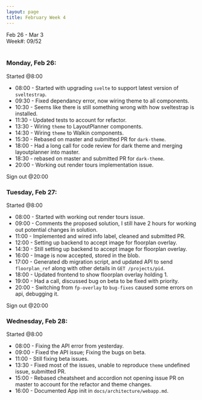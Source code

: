 ```yaml
---
layout: page
title: February Week 4
---
```


Feb 26 - Mar 3<br>
Week#: 09/52<br><br>

### Monday, Feb 26:

Started @8:00

- 08:00 - Started with upgrading `svelte` to support latest version of `sveltestrap`.
- 09:30 - Fixed dependancy error, now wiring theme to all components.
- 10:30 - Seems like there is still something wrong with how sveltestrap is installed.
- 11:30 - Updated tests to account for refactor.
- 13:30 - Wiring `theme` to LayoutPlanner components.
- 14:30 - Wiring `theme` to Walkin components.
- 15:30 - Rebased on master and submitted PR for `dark-theme`.
- 18:00 - Had a long call for code review for dark theme and merging layoutplanner into master.
- 18:30 - rebased on master and submitted PR for `dark-theme`.
- 20:00 - Working out render tours implementation issue.

Sign out @20:00

### Tuesday, Feb 27:

Started @8:00

- 08:00 - Started with working out render tours issue.
- 09:00 - Comments the proposed solution, I still have 2 hours for working out potential changes in solution.
- 11:00 - Implemented and wired info label, cleaned and submitted PR.
- 12:00 - Setting up backend to accept image for floorplan overlay.
- 14:30 - Still setting up backend to accept image for floorplan overlay.
- 16:00 - Image is now accepted, stored in the blob.
- 17:00 - Generated db migration script, and updated API to send `floorplan_ref` along with other details in `GET /projects/pid`.
- 18:00 - Updated frontend to show floorplan overlay holding 1.
- 19:00 - Had a call, discussed bug on beta to be fixed with priority.
- 20:00 - Switching from `fp-overlay` to `bug-fixes` caused some errors on api, debugging it.

Sign out @20:00

### Wednesday, Feb 28:

Started @8:00

- 08:00 - Fixing the API error from yesterday.
- 09:00 - Fixed the API issue; Fixing the bugs on beta.
- 11:00 - Still fixing beta issues.
- 13:30 - Fixed most of the issues, unable to reproduce `theme` undefined issue, submitted PR.
- 15:00 - Rebased cheatsheet and accordion not opening issue PR on master to account for the refactor and theme changes.
- 16:00 - Documented App init in `docs/architecture/webapp.md`.